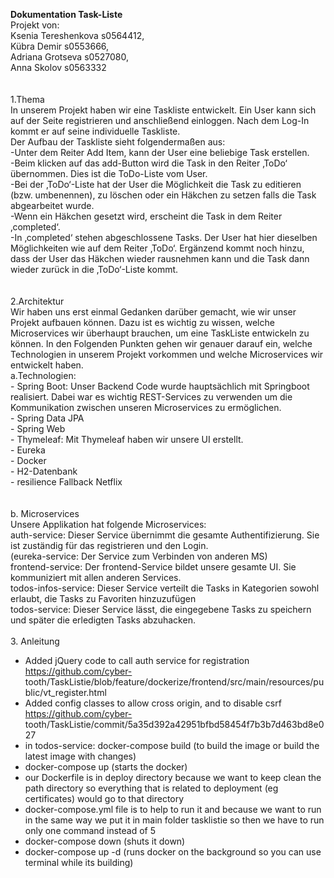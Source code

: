 <b>Dokumentation Task-Liste</b> <br>
Projekt von: <br>
Ksenia Tereshenkova s0564412, <br>
Kübra Demir         s0553666, <br>
Adriana Grotseva    s0527080, <br>
Anna Skolov         s0563332<br>
<br><br>
1.Thema<br>
  In unserem Projekt haben wir eine Taskliste entwickelt. Ein User kann sich auf der Seite registrieren und anschließend einloggen. Nach dem Log-In kommt er auf seine individuelle Taskliste. <br>
  Der Aufbau der Taskliste sieht folgendermaßen aus: <br>
 -Unter dem Reiter Add Item, kann der User eine beliebige Task erstellen.<br>
 -Beim klicken auf das add-Button wird die Task in den Reiter ‚ToDo‘ übernommen. Dies ist die ToDo-Liste vom User. <br>
 -Bei der ‚ToDo‘-Liste hat der User die Möglichkeit die Task zu editieren (bzw. umbenennen), zu löschen oder ein Häkchen zu setzen falls die Task abgearbeitet wurde. <br>
 -Wenn ein Häkchen gesetzt wird, erscheint die Task in dem Reiter ‚completed‘. <br>
 -In ‚completed‘ stehen abgeschlossene Tasks. Der User hat hier dieselben Möglichkeiten wie auf dem Reiter ‚ToDo‘. Ergänzend kommt noch hinzu, dass der User das Häkchen wieder rausnehmen kann und die Task dann wieder zurück in die ‚ToDo‘-Liste kommt.<br> 
<br><br>
2.Architektur<br>
  Wir haben uns erst einmal Gedanken darüber gemacht, wie wir unser Projekt aufbauen können. Dazu ist es wichtig zu wissen, welche Microservices wir überhaupt brauchen, um eine TaskListe entwickeln zu können. In den Folgenden Punkten gehen wir genauer darauf ein, welche Technologien in unserem Projekt vorkommen und welche Microservices wir entwickelt haben. <br>
  a.Technologien: <br>
    -	Spring Boot: Unser Backend Code wurde hauptsächlich mit Springboot realisiert.  Dabei war es wichtig REST-Services zu verwenden um die Kommunikation zwischen unseren Microservices zu ermöglichen. <br>
    -	Spring Data JPA <br>
    -	Spring Web<br>
    -	Thymeleaf: Mit Thymeleaf haben wir unsere UI erstellt. <br>
    -	Eureka<br>
    -	Docker<br>
    -	H2-Datenbank<br>
    - resilience Fallback Netflix<br>
    <br><br>
  b. Microservices<br>
     Unsere Applikation hat folgende Microservices: <br>
     auth-service: Dieser Service übernimmt die gesamte Authentifizierung. Sie ist zuständig für das registrieren und den Login.<br>
     (eureka-service: Der Service zum Verbinden von anderen MS)<br>
     frontend-service: Der frontend-Service bildet unsere gesamte UI. Sie kommuniziert mit allen anderen Services. <br>
     todos-infos-service: Dieser Service verteilt die Tasks in Kategorien sowohl erlaubt, die Tasks zu Favoriten hinzuzufügen<br>
     todos-service: Dieser Service lässt, die eingegebene Tasks zu speichern und später die erledigten Tasks abzuhacken.
<br><br>
3. Anleitung<br>
  - Added jQuery code to call auth service for registration https://github.com/cyber-  tooth/TaskListie/blob/feature/dockerize/frontend/src/main/resources/public/vt_register.html<br>
  - Added config classes to allow cross origin, and to disable csrf https://github.com/cyber-  tooth/TaskListie/commit/5a35d392a42951bfbd58454f7b3b7d463bd8e027<br>
   - in todos-service: docker-compose build (to build the image or build the latest image with changes)<br>
   - docker-compose up (starts the docker)<br>
   - our Dockerfile is in deploy directory because we want to keep clean the path directory so everything that is related to deployment (eg certificates) would go to that directory<br>
   - docker-compose.yml file is to help to run it and because we want to run in the same way we put it in main folder tasklistie so then we have to run only one command instead of 5<br>
   - docker-compose down (shuts it down)<br>
   - docker-compose up -d (runs docker on the background so you can use terminal while its building)

